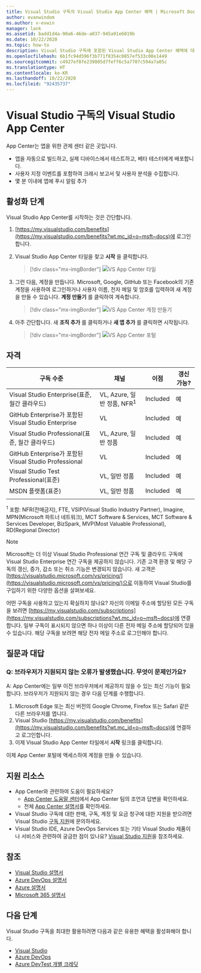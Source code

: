 ```yaml
---
title: Visual Studio 구독의 Visual Studio App Center 혜택 | Microsoft Docs
author: evanwindom
ms.author: v-evwin
manager: lank
ms.assetid: badd1d4a-90a6-46de-a037-945a91e6019b
ms.date: 10/22/2020
ms.topic: how-to
description: Visual Studio 구독에 포함된 Visual Studio App Center 혜택에 대해 알아봅니다.
ms.openlocfilehash: 6b1fc94d596f3b771f8354c0857ef533c00e1449
ms.sourcegitcommit: c4927ef8fe239005d7feff6c5a7707c594a7a05c
ms.translationtype: HT
ms.contentlocale: ko-KR
ms.lasthandoff: 10/22/2020
ms.locfileid: "92435737"
---
```

# <a name="visual-studio-app-center-in-visual-studio-subscriptions"></a>Visual Studio 구독의 Visual Studio App Center

App Center는 앱을 위한 관제 센터 같은 곳입니다.

- 앱을 자동으로 빌드하고, 실제 디바이스에서 테스트하고, 베타 테스터에게 배포합니다.
- 사용자 지정 이벤트를 포함하여 크래시 보고서 및 사용자 분석을 수집합니다.
- 몇 분 이내에 앱에 푸시 알림 추가

## <a name="activation-steps"></a>활성화 단계
Visual Studio App Center를 시작하는 것은 간단합니다.
1. [https://my.visualstudio.com/benefits](https://my.visualstudio.com/benefits?wt.mc_id=o~msft~docs)에 로그인합니다.

2. Visual Studio App Center 타일을 찾고 **시작** 을 클릭합니다.
    > [!div class="mx-imgBorder"]
    > ![VS App Center 타일](_img/vs-app-center/vs-app-center-tile.png "Visual Studio App Center 타일에서 '시작'을 클릭합니다.")

3. 그런 다음, 계정을 만듭니다.  Microsoft, Google, GitHub 또는 Facebook의 기존 계정을 사용하여 로그인하거나 사용자 이름, 전자 메일 및 암호를 입력하여 새 계정을 만들 수 있습니다.  **계정 만들기** 를 클릭하여 계속합니다.
    > [!div class="mx-imgBorder"]
    > ![VS App Center 계정 만들기](_img/vs-app-center/vs-app-center-create-account.png "로그인할 방법을 선택합니다.")

4. 아주 간단합니다.  새 **조직 추가** 를 클릭하거나 **새 앱 추가** 를 클릭하면 시작됩니다.
    > [!div class="mx-imgBorder"]
    > ![VS App Center 포털](_img/vs-app-center/vs-app-center-portal.png "이제 사용할 준비가 되었습니다.  '새 조직 추가'를 클릭하거나 '새 앱 추가'를 클릭하면 시작됩니다.")

## <a name="eligibility"></a>자격

| 구독 수준                                                 |     채널                                            | 이점                                                          | 갱신 가능?    |
|--------------------------------------------------------------------|---------------------------------------------------------|------------------------------------------------------------------|---------------|
| Visual Studio Enterprise(표준, 월간 클라우드)   | VL, Azure, 일반 정품, NFR<sup>1</sup> | Included       |  예          |
| GitHub Enterprise가 포함된 Visual Studio Enterprise  | VL | Included       |  예          |
| Visual Studio Professional(표준, 월간 클라우드) | VL, Azure, 일반 정품                                       | Included                                                            |예 |
| GitHub Enterprise가 포함된 Visual Studio Professional | VL                                      | Included                                                            |예 |
| Visual Studio Test Professional(표준)                         | VL, 일반 정품                                              | Included                                                            |예 |
| MSDN 플랫폼(표준)                                          | VL, 일반 정품                                              | Included                                                            |예 |
||

<sup>1</sup>  포함:  NFR(전매금지), FTE, VSIP(Visual Studio Industry Partner), Imagine, MPN(Microsoft 파트너 네트워크), MCT Software & Services, MCT Software & Services Developer, BizSpark, MVP(Most Valuable Professional), RD(Regional Director)

> [!NOTE]
> Microsoft는 더 이상 Visual Studio Professional 연간 구독 및 클라우드 구독에 Visual Studio Enterprise 연간 구독을 제공하지 않습니다. 기존 고객 환경 및 해당 구독의 갱신, 증가, 감소 또는 취소 기능은 변경되지 않습니다. 새 고객은 [https://visualstudio.microsoft.com/vs/pricing/](https://visualstudio.microsoft.com/vs/pricing/)으로 이동하여 Visual Studio를 구입하기 위한 다양한 옵션을 살펴보세요.

어떤 구독을 사용하고 있는지 확실하지 않나요?  자신의 이메일 주소에 할당된 모든 구독을 보려면 [https://my.visualstudio.com/subscriptions](https://my.visualstudio.com/subscriptions?wt.mc_id=o~msft~docs)에 연결합니다. 일부 구독이 표시되지 않으면 하나 이상이 다른 전자 메일 주소에 할당되어 있을 수 있습니다.  해당 구독을 보려면 해당 전자 메일 주소로 로그인해야 합니다.

## <a name="frequently-asked-questions"></a>질문과 대답

### <a name="q--i-get-an-error-that-my-browser-is-unsupported--whats-wrong"></a>Q:  브라우저가 지원되지 않는 오류가 발생했습니다.  무엇이 문제인가요?
A:  App Center에는 일부 이전 브라우저에서 제공하지 않을 수 있는 최신 기능이 필요합니다.  브라우저가 지원되지 않는 경우 다음 단계를 수행합니다.
1. Microsoft Edge 또는 최신 버전의 Google Chrome, Firefox 또는 Safari 같은 다른 브라우저를 엽니다.
2. Visual Studio [https://my.visualstudio.com/benefits](https://my.visualstudio.com/benefits?wt.mc_id=o~msft~docs)에 연결하고 로그인합니다.
3. 이제 Visual Studio App Center 타일에서 **시작** 링크를 클릭합니다.

이제 App Center 포털에 액세스하여 계정을 만들 수 있습니다.

## <a name="support-resources"></a>지원 리소스
- App Center와 관련하여 도움이 필요하세요?
  - [App Center 도움말 센터](https://intercom.help/appcenter/)에서 App Center 팀의 조언과 답변을 확인하세요.
  - 전체 [App Center 설명서](/appcenter/)를 확인하세요.
- Visual Studio 구독에 대한 판매, 구독, 계정 및 요금 청구에 대한 지원을 받으려면 Visual Studio [구독 지원](https://visualstudio.microsoft.com/subscriptions/support/)에 문의하세요.
- Visual Studio IDE, Azure DevOps Services 또는 기타 Visual Studio 제품이나 서비스와 관련하여 궁금한 점이 있나요?  [Visual Studio 지원](https://visualstudio.microsoft.com/support/)을 참조하세요.

## <a name="see-also"></a>참조
- [Visual Studio 설명서](/visualstudio/)
- [Azure DevOps 설명서](/azure/devops/)
- [Azure 설명서](/azure/)
- [Microsoft 365 설명서](/microsoft-365/)

## <a name="next-steps"></a>다음 단계
Visual Studio 구독을 최대한 활용하려면 다음과 같은 유용한 혜택을 활성화해야 합니다.
- [Visual Studio](vs-ide-benefit.md)
- [Azure DevOps](vs-azure-devops.md)
- [Azure DevTest 개별 크레딧](vs-azure.md)